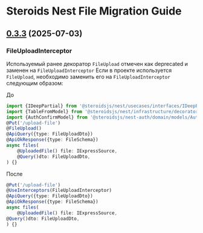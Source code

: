 # Steroids Nest File Migration Guide

## [0.3.3](../CHANGELOG.md#033-2025-07-03) (2025-07-03)

### FileUploadInterceptor

Используемый ранее декоратор ```FileUpload``` отмечен как deprecated и заменен на ```FileUploadInterceptor```
Если в проекте используется ```FileUpload```, необходимо заменить его на ```FileUploadInterceptor``` следующим образом:

До
```ts
import {IDeepPartial} from '@steroidsjs/nest/usecases/interfaces/IDeepPartial';
import {TableFromModel} from '@steroidsjs/nest/infrastructure/decorators/TableFromModel';
import {AuthConfirmModel} from '@steroidsjs/nest-auth/domain/models/AuthConfirmModel';
@Put('/upload-file')
@FileUpload()
@ApiQuery({type: FileUploadDto})
@ApiOkResponse({type: FileSchema})
async files(
    @UploadedFile() file: IExpressSource,
    @Query()dto: FileUploadDto,
) {}
```

После
```ts
@Put('/upload-file')
@UseInterceptors(FileUploadInterceptor)
@ApiQuery({type: FileUploadDto})
@ApiOkResponse({type: FileSchema})
async files(
    @UploadedFile() file: IExpressSource,
@Query()dto: FileUploadDto,
) {}
```
